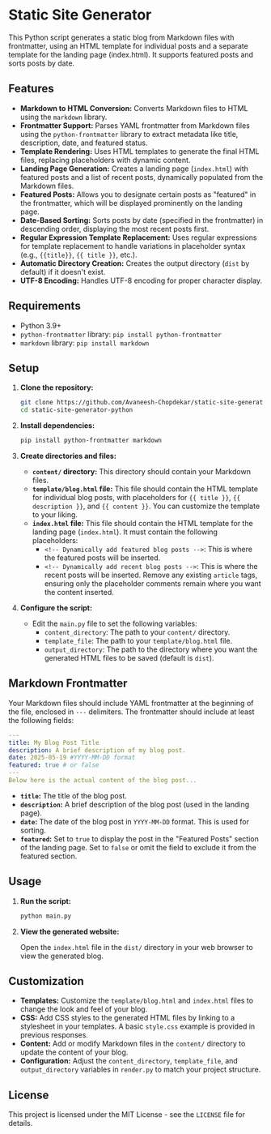 # Static Site Generator

This Python script generates a static blog from Markdown files with frontmatter, using an HTML template for individual posts and a separate template for the landing page (index.html). It supports featured posts and sorts posts by date.

## Features

- **Markdown to HTML Conversion:** Converts Markdown files to HTML using the `markdown` library.
- **Frontmatter Support:** Parses YAML frontmatter from Markdown files using the `python-frontmatter` library to extract metadata like title, description, date, and featured status.
- **Template Rendering:** Uses HTML templates to generate the final HTML files, replacing placeholders with dynamic content.
- **Landing Page Generation:** Creates a landing page (`index.html`) with featured posts and a list of recent posts, dynamically populated from the Markdown files.
- **Featured Posts:** Allows you to designate certain posts as "featured" in the frontmatter, which will be displayed prominently on the landing page.
- **Date-Based Sorting:** Sorts posts by date (specified in the frontmatter) in descending order, displaying the most recent posts first.
- **Regular Expression Template Replacement:** Uses regular expressions for template replacement to handle variations in placeholder syntax (e.g., `{{title}}`, `{{ title }}`, etc.).
- **Automatic Directory Creation:** Creates the output directory (`dist` by default) if it doesn't exist.
- **UTF-8 Encoding:** Handles UTF-8 encoding for proper character display.

## Requirements

- Python 3.9+
- `python-frontmatter` library: `pip install python-frontmatter`
- `markdown` library: `pip install markdown`

## Setup

1.  **Clone the repository:**

    ```bash
    git clone https://github.com/Avaneesh-Chopdekar/static-site-generator-python
    cd static-site-generator-python
    ```

2.  **Install dependencies:**

    ```bash
    pip install python-frontmatter markdown
    ```

3.  **Create directories and files:**

    - **`content/` directory:** This directory should contain your Markdown files.
    - **`template/blog.html` file:** This file should contain the HTML template for individual blog posts, with placeholders for `{{ title }}`, `{{ description }}`, and `{{ content }}`. You can customize the template to your liking.
    - **`index.html` file:** This file should contain the HTML template for the landing page (`index.html`). It must contain the following placeholders:
      - `<!-- Dynamically add featured blog posts -->`: This is where the featured posts will be inserted.
      - `<!-- Dynamically add recent blog posts -->`: This is where the recent posts will be inserted.
        Remove any existing `article` tags, ensuring only the placeholder comments remain where you want the content inserted.

4.  **Configure the script:**

    - Edit the `main.py` file to set the following variables:
      - `content_directory`: The path to your `content/` directory.
      - `template_file`: The path to your `template/blog.html` file.
      - `output_directory`: The path to the directory where you want the generated HTML files to be saved (default is `dist`).

## Markdown Frontmatter

Your Markdown files should include YAML frontmatter at the beginning of the file, enclosed in `---` delimiters. The frontmatter should include at least the following fields:

```yaml
---
title: My Blog Post Title
description: A brief description of my blog post.
date: 2025-05-19 #YYYY-MM-DD format
featured: true # or false
---
Below here is the actual content of the blog post...
```

- **`title`:** The title of the blog post.
- **`description`:** A brief description of the blog post (used in the landing page).
- **`date`:** The date of the blog post in `YYYY-MM-DD` format. This is used for sorting.
- **`featured`:** Set to `true` to display the post in the "Featured Posts" section of the landing page. Set to `false` or omit the field to exclude it from the featured section.

## Usage

1.  **Run the script:**

    ```bash
    python main.py
    ```

2.  **View the generated website:**

    Open the `index.html` file in the `dist/` directory in your web browser to view the generated blog.

## Customization

- **Templates:** Customize the `template/blog.html` and `index.html` files to change the look and feel of your blog.
- **CSS:** Add CSS styles to the generated HTML files by linking to a stylesheet in your templates. A basic `style.css` example is provided in previous responses.
- **Content:** Add or modify Markdown files in the `content/` directory to update the content of your blog.
- **Configuration:** Adjust the `content_directory`, `template_file`, and `output_directory` variables in `render.py` to match your project structure.

## License

This project is licensed under the MIT License - see the `LICENSE` file for details.
